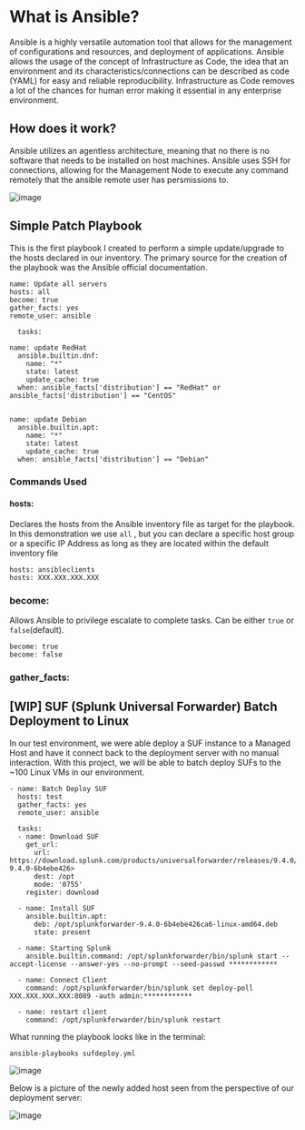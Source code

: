 # What is Ansible?
Ansible is a highly versatile automation tool that allows for the management of configurations and resources, and deployment of applications.
Ansible allows the usage of the concept of Infrastructure as Code, the idea that an environment and its characteristics/connections can be described as code (YAML) for easy and reliable reproducibility. 
Infrastructure as Code removes a lot of the chances for human error making it essential in any enterprise environment.
## How does it work?
Ansible utilizes an agentless architecture, meaning that no there is no software that needs to be installed on host machines. 
Ansible uses SSH for connections, allowing for the Management Node to execute any command remotely that the ansible remote user has persmissions to.

![image](https://github.com/user-attachments/assets/c1c1392f-a202-4218-8d7b-790e85df76d4)

## Simple Patch Playbook
This is the first playbook I created to perform a simple update/upgrade to the hosts declared in our inventory. The primary source for the creation of the playbook was the Ansible official documentation.
```
name: Update all servers
hosts: all
become: true
gather_facts: yes
remote_user: ansible

  tasks:
  
name: update RedHat
  ansible.builtin.dnf:
    name: "*"
    state: latest
    update_cache: true
  when: ansible_facts['distribution'] == "RedHat" or ansible_facts['distribution'] == "CentOS"

  
name: update Debian
  ansible.builtin.apt:
    name: "*"
    state: latest
    update_cache: true
  when: ansible_facts['distribution'] == "Debian"
```
### Commands Used
#### hosts:

Declares the hosts from the Ansible inventory file as target for the playbook. In this demonstration we use ```all``` , but you can declare a specific host group or a specific IP Address as long as they are located within the default inventory file
```
hosts: ansibleclients
hosts: XXX.XXX.XXX.XXX
```
### become:

Allows Ansible to privilege escalate to complete tasks. Can be either ```true``` or ```false```(default).
```
become: true
become: false
```
### gather_facts:


## [WIP] SUF (Splunk Universal Forwarder) Batch Deployment to Linux
In our test environment, we were able deploy a SUF instance to a Managed Host and have it connect back to the deployment server with no manual interaction. With this project, we will be able to batch deploy SUFs to the ~100 Linux VMs in our environment.
```
- name: Batch Deploy SUF
  hosts: test
  gather_facts: yes
  remote_user: ansible

  tasks:
  - name: Download SUF
    get_url:
      url: https://download.splunk.com/products/universalforwarder/releases/9.4.0/linux/splunkforwarder-9.4.0-6b4ebe426>
      dest: /opt
      mode: '0755'
    register: download

  - name: Install SUF
    ansible.builtin.apt:
      deb: /opt/splunkforwarder-9.4.0-6b4ebe426ca6-linux-amd64.deb
      state: present

  - name: Starting Splunk
    ansible.builtin.command: /opt/splunkforwarder/bin/splunk start --accept-license --answer-yes --no-prompt --seed-passwd ************

  - name: Connect Client
    command: /opt/splunkforwarder/bin/splunk set deploy-poll XXX.XXX.XXX.XXX:8089 -auth admin:************

  - name: restart client
    command: /opt/splunkforwarder/bin/splunk restart
```
What running the playbook looks like in the terminal:

```
ansible-playbooks sufdeploy.yml
```

![image](https://github.com/user-attachments/assets/5baeec43-7a04-4029-bb17-b6423dfd5fdf)

Below is a picture of the newly added host seen from the perspective of our deployment server:

![image](https://github.com/user-attachments/assets/a2669afe-841d-4d47-a0f0-14b45c19590b)


